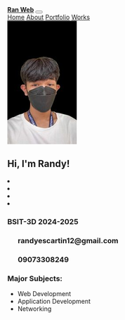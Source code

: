 <!DOCTYPE html>
<html lang="en">
<head>
    <meta charset="utf-8">
    <meta name="viewport" content="width=device-width, initial-scale=1">
    <title>IAS-PROJ</title>
    <link rel="preconnect" href="https://fonts.googleapis.com">
<link rel="preconnect" href="https://fonts.gstatic.com" crossorigin>
<link href="https://fonts.googleapis.com/css2?family=Montserrat:ital,wght@0,100..900;1,100..900&display=swap" rel="stylesheet">
    <link href="https://cdn.jsdelivr.net/npm/bootstrap@5.2.3/dist/css/bootstrap.min.css" rel="stylesheet">
    <link rel="stylesheet" href="style.css">
    <link rel="stylesheet" href="https://cdnjs.cloudflare.com/ajax/libs/font-awesome/6.4.0/css/all.min.css">
    <script src="https://cdn.jsdelivr.net/npm/bootstrap@5.2.3/dist/js/bootstrap.bundle.min.js"></script>
</head>
<body>
    <body class="home11">
        <nav class="navbar navbar-expand-lg fixed-top">
          <div class="container">
           <a class="hi navbar-brand font-weight-bold" href="#Home"><b><strong>Ran Web</strong></b></a>
           <button class="navbar-toggler" type="button" data-bs-toggle="collapse" data-bs-target="#collapsibleNavbar">
            <span class="ho navbar-toggler-icon"></span>
            </button>
            <div class="collapse navbar-collapse justify-content-end" id="collapsibleNavbar">         
               <div class="navbar-nav text-uppercase text-end">
                  <a class="nav-link px-lg-4 rounded" href="#Home">Home</a>
                  <a class="nav-link px-lg-4 rounded" href="#Home">About</a>
                  <a class="nav-link px-lg-4 rounded" href="#Home">Portfolio</a>
                  <a class="nav-link px-lg-4 rounded" href="#Home">Works</a>
                </div>
              </div>
            </div>
          </nav> 
      </div>
  <section class="main-section text-center">
    <div class="container py-5">
      <div class="row justify-content-center">
        <div class="col-lg-4 col-md-6">
          <img src="image/pic1.png" class="rounded-circle img-fluid" alt="Randy" />
        </div>
        <div class="col-lg-6 col-md-12 my-auto">
          <h1 class="display-3">Hi, I'm Randy!</h1>
          <div class="social-icons my-3">
            <li class="list-inline-item">
              <a href="https://www.tiktok.com/@randyescartin16"><i class="fab fa-tiktok border border-dark rounded-circle p-1"></i></a>
            </li>
            <li class="list-inline-item">
              <a href="https://www.facebook.com/randyescartinjr.shesh"><i class="fab fa-facebook border border-dark rounded-circle p-1"></i></a>
            </li>
            <li class="list-inline-item">
              <a href="https://twitter.com/Randyescartin1"><i class="fab fa-twitter border border-dark rounded-circle p-1"></i></a>
            </li>
            <li class="list-inline-item">
              <a href="#"><i class="fab fa-instagram border border-dark rounded-circle p-1"></i></a>
            </li>
          </div>
        </div>
      </div>
    </div>
  </section>

  <section class="info-section bg-grey py-5">
    <div class="container">
      <div class="row text-center">
        <div class="col-md-6">
          <h3> <i class="fa-solid fa-graduation-cap"></i> BSIT-3D 2024-2025</h3>
          <ul class="contact-info">
            <h3><i class="fa-solid fa-envelope"></i> randyescartin12@gmail.com <br></h3>
            <h3><i class="fa-solid fa-phone"></i> 09073308249</h3>
        </ul>
        </div>
        <div class="col-md-6">
          <h3>Major Subjects:</h3>
          <ul class="list-unstyled">
            <li><i class="fa-solid fa-asterisk"></i> Web Development</li>
            <li><i class="fa-solid fa-asterisk"></i>Application Development</li>
            <li><i class="fa-solid fa-asterisk"></i>Networking</li>
          </ul>
        </div>
      </div>
    </div>
  </section>
</body>
</html>
